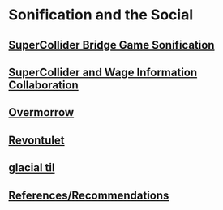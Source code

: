 # Sonification and the Social

## [SuperCollider Bridge Game Sonification](bridgegame.scd)

## [SuperCollider and Wage Information Collaboration](https://clockwork.scholarslab.org/sonification/)

## [Overmorrow](http://racheldevorah.studio/works/overmorrow/)

## [Revontulet](http://racheldevorah.studio/works/revontulet/)

## [glacial til](https://archive.org/details/devorahgtgh)

## [References/Recommendations](references.md)
